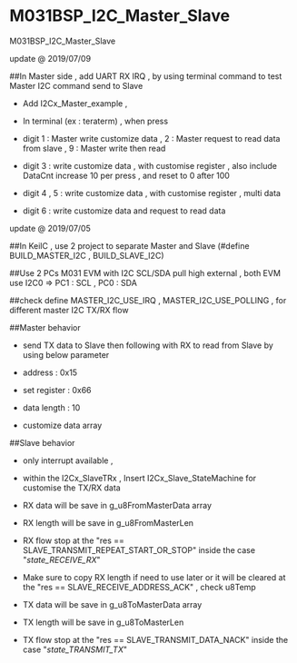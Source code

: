 # M031BSP_I2C_Master_Slave
 M031BSP_I2C_Master_Slave

update @ 2019/07/09

##In Master side , add UART RX IRQ , by using terminal command to test Master I2C command send to Slave

- Add I2Cx_Master_example , 

- In terminal (ex : teraterm) , when press 

- digit 1 : Master write customize data , 2 : Master request to read data from slave , 9 : Master write then read

- digit 3 : write customize data , with customise register , also include DataCnt increase 10 per press , and reset to 0 after 100

- digit 4 , 5  : write customize data , with customise register , multi data

- digit 6 : write customize data and request to read data

update @ 2019/07/05

##In KeilC , use 2 project to separate Master and Slave (#define BUILD_MASTER_I2C , BUILD_SLAVE_I2C)

##Use 2 PCs M031 EVM with I2C SCL/SDA pull high external , both EVM use I2C0 => PC1 : SCL , PC0 : SDA

##check define MASTER_I2C_USE_IRQ , MASTER_I2C_USE_POLLING , for different master I2C TX/RX flow

##Master behavior 

- send TX data to Slave then following with RX to read from Slave by using below parameter

- address : 0x15 

- set register : 0x66 

- data length : 10 

- customize data array 

##Slave behavior

- only interrupt available , 

- within the I2Cx_SlaveTRx , Insert I2Cx_Slave_StateMachine for customise the TX/RX data

- RX data will be save in g_u8FromMasterData array 

- RX length will be save in g_u8FromMasterLen

- RX flow stop at the "res == SLAVE_TRANSMIT_REPEAT_START_OR_STOP" inside the case "_state_RECEIVE_RX_" 

- Make sure to copy RX length if need to use later or it will be cleared at the "res == SLAVE_RECEIVE_ADDRESS_ACK" , check u8Temp

- TX data will be save in g_u8ToMasterData array 

- TX length will be save in g_u8ToMasterLen

- TX flow stop at the "res == SLAVE_TRANSMIT_DATA_NACK" inside the case "_state_TRANSMIT_TX_" 
